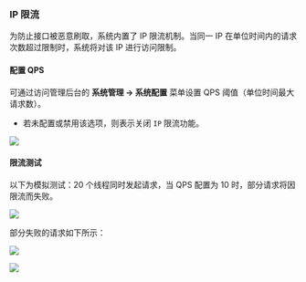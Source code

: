 ### IP 限流

为防止接口被恶意刷取，系统内置了 IP 限流机制。当同一 IP 在单位时间内的请求次数超过限制时，系统将对该 IP 进行访问限制。

#### 配置 QPS

可通过访问管理后台的 **系统管理 → 系统配置** 菜单设置 QPS 阈值（单位时间最大请求数）。

- 若未配置或禁用该选项，则表示关闭 `IP` 限流功能。

![](F:\Coding\Github\aioveu-boot-doc\功能详解与操作手册\5项目功能\5.3.1.png)



#### 限流测试

以下为模拟测试：20 个线程同时发起请求，当 QPS 配置为 10 时，部分请求将因限流而失败。



![](F:\Coding\Github\aioveu-boot-doc\功能详解与操作手册\5项目功能\5.3.2.png)



部分失败的请求如下所示：



![](F:\Coding\Github\aioveu-boot-doc\功能详解与操作手册\5项目功能\5.3.3.png)



![](F:\Coding\Github\aioveu-boot-doc\功能详解与操作手册\5项目功能\5.3.4.png)
